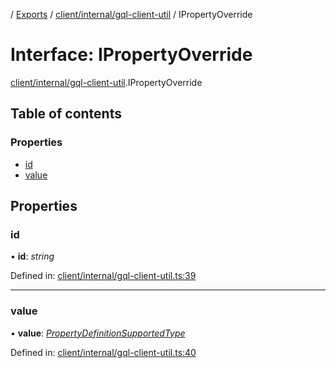 [](../README.md) / [Exports](../modules.md) / [client/internal/gql-client-util](../modules/client_internal_gql_client_util.md) / IPropertyOverride

# Interface: IPropertyOverride

[client/internal/gql-client-util](../modules/client_internal_gql_client_util.md).IPropertyOverride

## Table of contents

### Properties

- [id](client_internal_gql_client_util.ipropertyoverride.md#id)
- [value](client_internal_gql_client_util.ipropertyoverride.md#value)

## Properties

### id

• **id**: *string*

Defined in: [client/internal/gql-client-util.ts:39](https://github.com/onzag/itemize/blob/11a98dec/client/internal/gql-client-util.ts#L39)

___

### value

• **value**: [*PropertyDefinitionSupportedType*](../modules/base_root_module_itemdefinition_propertydefinition_types.md#propertydefinitionsupportedtype)

Defined in: [client/internal/gql-client-util.ts:40](https://github.com/onzag/itemize/blob/11a98dec/client/internal/gql-client-util.ts#L40)
